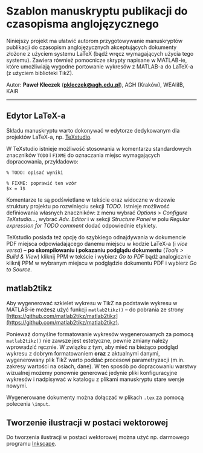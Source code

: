 # Szablon manuskryptu publikacji do czasopisma anglojęzycznego

Niniejszy projekt ma ułatwić autorom przygotowywanie manuskryptów publikacji do czasopism anglojęzycznych akceptujących dokumenty złożone z użyciem systemu LaTeX (bądź wręcz wymagających użycia tego systemu). Zawiera również pomocnicze skrypty napisane w MATLAB-ie, które umożliwiają wygodne portowanie wykresów z MATLAB-a do LaTeX-a (z użyciem biblioteki TikZ).

Autor:  **Paweł Kłeczek**   (**[pkleczek@agh.edu.pl](pkleczek@agh.edu.pl)**), AGH (Kraków), WEAIiIB, KAiR

----

## Edytor LaTeX-a

Składu manuskryptu warto dokonywać w edytorze dedykowanym dla projektów LaTeX-a, np. [TeXstudio](https://www.texstudio.org/).

W TeXstudio istnieje możliwość stosowania w komentarzu standardowych znaczników ``TODO`` i ``FIXME`` do oznaczania miejsc wymagających dopracowania, przykładowo:

    % TODO: opisać wyniki

    % FIXME: poprawić ten wzór
    $x = 1$

Komentarze te są podświetlane w tekście oraz widoczne w drzewie struktury projektu po rozwinięciu sekcji *TODO*.
Istnieje możliwość definiowania własnych znaczników: z menu wybrać *Options > Configure TeXstudio...*, wybrać *Adv. Editor* i w sekcji *Structure Panel* w polu *Regular expression for TODO comment* dodać odpowiednie etykiety.

TeXstudio posiada też opcję do szybkiego odnajdywania w dokumencie PDF miejsca odpowiadającego danemu miejscu w kodzie LaTeX-a (i *vice versa*) – **po skompilowaniu i pokazaniu podglądu dokumentu** (*Tools > Build & View*) kliknij PPM w tekście i wybierz *Go to PDF* bądź analogicznie kliknij PPM w wybranym miejscu w podglądzie dokumentu PDF i wybierz *Go to Source*.

## matlab2tikz

Aby wygenerować szkielet wykresu w TikZ na podstawie wykresu w MATLAB-ie możesz użyć funkcji ``matlab2tikz()`` – do pobrania ze strony [https://github.com/matlab2tikz/matlab2tikz](https://github.com/matlab2tikz/matlab2tikz).

Ponieważ domyślne formatowanie wykresów wygenerowanych za pomocą ``matlab2tikz()`` nie zawsze jest estetyczne, pewnie zmiany należy wprowadzić ręcznie. W związku z tym, aby mieć na bieżąco podgląd wykresu z dobrym formatowaniem **oraz** z aktualnymi danymi, wygenerowany plik TikZ warto poddać procesowi parametryzacji (m.in. zakresy wartości na osiach, dane).
W ten sposób po dopracowaniu warstwy wizualnej możemy ponownie generować jedynie pliki konfiguracyjne wykresów i nadpisywać w katalogu z plikami manuskryptu stare wersje nowymi.

Wygenerowane dokumenty można dołączać w plikach ``.tex`` za pomocą polecenia ``\input``.

## Tworzenie ilustracji w postaci wektorowej

Do tworzenia ilustracji w postaci wektorowej można użyć np. darmowego programu [Inkscape](https://inkscape.org/).
